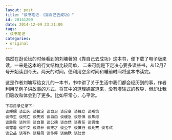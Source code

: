```yaml
---
layout: post
title: "读书笔记-《靠自己去成功》"
id: 20141209
date: 2014-12-09 23:21:00
tags: 
- 读书笔记
categories: 
- original
---
```

偶然在逛论坛的时候看到的刘墉著的《靠自己去成功》这本书，便下载了电子版来读，一来是这本的行文结构比较简单，
二来可能是下定决心要多读些书，从12月7号开始读到今天，两天的时间，便利用空余时间和睡前时间将这本书读完。

<!--more-->

这是作者刘墉写给女儿的一本书，书中讲了关于生活中我们都会经历到的事，作者利用举例子讲故事的方式，将其中的道理娓娓道来，没有灌输式的教导，但却让我们吸收和体会到了更多。比如平常心，心平常。
	
	下将目录记录下：
	谈睡眠 谈出头 谈镇定 谈自卫 谈应变 谈独立 谈戒慎
	谈师生 谈死亡 谈失败 谈自由 谈缓急 谈恐惧 谈焦虑
	谈胜败 谈时间 谈自尊 谈公德 谈自然 谈责任 谈偶像
	谈穿着 谈中文 谈成长 谈天才 谈公平 谈慎行 谈比赛 谈考试
	谈公益 谈写作 谈精简 谈作弊 谈幽默 谈处世
	